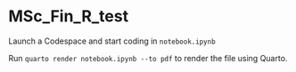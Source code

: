 # MSc_Fin_R_test

Launch a Codespace and start coding in `notebook.ipynb`

Run `quarto render notebook.ipynb --to pdf` to render the file using Quarto.